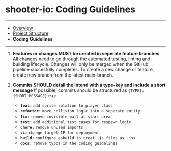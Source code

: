 # shooter-io: Coding Guidelines
---
- [Overview](./ReadMe.md)
- [Project Structure](./ProjectStructure.md)
- **Coding Guidelines**
---
1. **Features or changes MUST be created in seperate feature branches**
    All changes need to go through the automated testing, linting and building lifecycle. Changes will only be merged when the GitHub pipeline succesfully completes. To create a new change or feature, create new branch from the latest main-branch.

2. **Commits SHOULD detail the intend with a type-key and include a short message**
    If possible, commits should be structured as `{TYPE}: {SHORT_MESSAGE}`
    e.g:
    - **`feat:`** `add sprite rotation to player class`
    - **`refactor:`** `move collision logic into a seperate entity`
    - **`fix:`** `remove invisible wall at start area`
    - **`test:`** `add additional test cases for respawn logic`
    - **`chore:`** `remove unused imports`
    - **`ci:`** `change target IP for deployment`
    - **`build:`** `configure esbuild to treat .js files as .jsx`
    - **`docs:`** `remove typos in the coding guidelines`